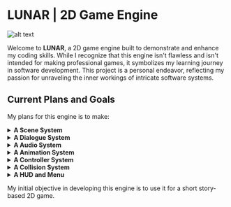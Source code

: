 # LUNAR | 2D Game Engine

![alt text](https://i.ibb.co/JQ2tZkK/Neues-Projekt.png)

Welcome to ****LUNAR****, a 2D game engine built to demonstrate and enhance my coding skills. While I recognize that this engine isn't flawless and isn't intended for making professional games, it symbolizes my learning journey in software development. This project is a personal endeavor, reflecting my passion for unraveling the inner workings of intricate software systems.

## Current Plans and Goals

My plans for this engine is to make:

<details>
<summary><b>A Scene System</b></summary>

The engine will offer a Scene Manager to seamlessly transition between different game scenes. This simplifies the process of displaying various environments without the need to manage entities or sprite visibility manually.

</details>

<details>
<summary><b>A Dialogue System</b></summary>

The engine will feature a Dialogue System that manages interactions between in-game entities. This system will include a dialogue queue and a dynamic text field on the screen for displaying dialogues. Additionally, it will offer customizable options for dialogue box placement and special effects, such as typewriter or shaking effects.

</details>

<details>
<summary><b>A Audio System</b></summary>

The engine will be equipped with an Audio System capable of playing various sounds. It will manage sound queues for both background and foreground audio. The system will support simultaneous sound playback and allow for sound cancellation at any point in the game.

</details>

<details>
<summary><b>A Animation System</b></summary>

The Animator will be integrated into the engine to handle animations for various in-game objects. The Animator will manage a queue of pre-loaded animations, offering options like idle animations and adjustable animation speeds. Animation frames can be loaded from sprite atlases or individual images stored in folders.

</details>

<details>
<summary><b>A Controller System</b></summary>

The engine will provide an Object Controller, which can be used to create a Keyboard Controller for player movement and interactions. This system will also enable control over any in-game object at any location or time.

</details>

<details>
<summary><b>A Collision System</b></summary>

The engine will use a Collision Detection System to identify interactions between game objects configured for collision. This system will monitor movements initiated by any Object Controller and assess whether collisions occur along both the X and Y axes.

</details>

<details>
<summary><b>A HUD and Menu</b></summary>

A dedicated system will be implemented to handle the drawing of the heads-up display (HUD) or in-game menus.

</details>

My initial objective in developing this engine is to use it for a short story-based 2D game.
